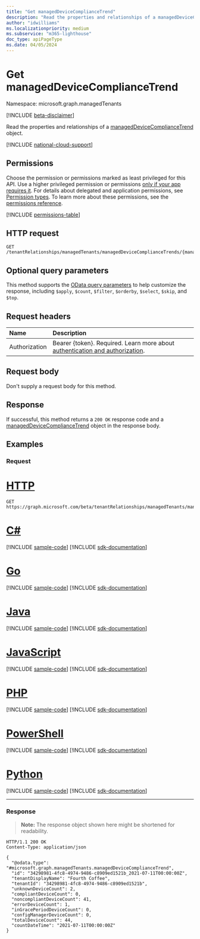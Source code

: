 ```yaml
---
title: "Get managedDeviceComplianceTrend"
description: "Read the properties and relationships of a managedDeviceComplianceTrend object."
author: "idwilliams"
ms.localizationpriority: medium
ms.subservice: "m365-lighthouse"
doc_type: apiPageType
ms.date: 04/05/2024
---
```


# Get managedDeviceComplianceTrend
Namespace: microsoft.graph.managedTenants

[!INCLUDE [beta-disclaimer](../../includes/beta-disclaimer.md)]

Read the properties and relationships of a [managedDeviceComplianceTrend](../resources/managedtenants-manageddevicecompliancetrend.md) object.

[!INCLUDE [national-cloud-support](../../includes/global-only.md)]

## Permissions
Choose the permission or permissions marked as least privileged for this API. Use a higher privileged permission or permissions [only if your app requires it](/graph/permissions-overview#best-practices-for-using-microsoft-graph-permissions). For details about delegated and application permissions, see [Permission types](/graph/permissions-overview#permission-types). To learn more about these permissions, see the [permissions reference](/graph/permissions-reference).

<!-- { "blockType": "permissions", "name": "managedtenants_manageddevicecompliancetrend_get" } -->
[!INCLUDE [permissions-table](../includes/permissions/managedtenants-manageddevicecompliancetrend-get-permissions.md)]

## HTTP request

<!-- {
  "blockType": "ignored"
}
-->
``` http
GET /tenantRelationships/managedTenants/managedDeviceComplianceTrends/{managedDeviceComplianceTrendId}
```

## Optional query parameters
This method supports the [OData query parameters](/graph/query-parameters) to help customize the response, including `$apply`, `$count`, `$filter`, `$orderby`, `$select`, `$skip`, and `$top`.

## Request headers
|Name|Description|
|:---|:---|
|Authorization|Bearer {token}. Required. Learn more about [authentication and authorization](/graph/auth/auth-concepts).|

## Request body
Don't supply a request body for this method.

## Response

If successful, this method returns a `200 OK` response code and a [managedDeviceComplianceTrend](../resources/managedtenants-manageddevicecompliancetrend.md) object in the response body.

## Examples

### Request

# [HTTP](#tab/http)
<!-- {
  "blockType": "request",
  "name": "get_manageddevicecompliancetrend"
}
-->
``` http
GET https://graph.microsoft.com/beta/tenantRelationships/managedTenants/managedDeviceComplianceTrends/{managedDeviceComplianceTrendId}
```

# [C#](#tab/csharp)
[!INCLUDE [sample-code](../includes/snippets/csharp/get-manageddevicecompliancetrend-csharp-snippets.md)]
[!INCLUDE [sdk-documentation](../includes/snippets/snippets-sdk-documentation-link.md)]

# [Go](#tab/go)
[!INCLUDE [sample-code](../includes/snippets/go/get-manageddevicecompliancetrend-go-snippets.md)]
[!INCLUDE [sdk-documentation](../includes/snippets/snippets-sdk-documentation-link.md)]

# [Java](#tab/java)
[!INCLUDE [sample-code](../includes/snippets/java/get-manageddevicecompliancetrend-java-snippets.md)]
[!INCLUDE [sdk-documentation](../includes/snippets/snippets-sdk-documentation-link.md)]

# [JavaScript](#tab/javascript)
[!INCLUDE [sample-code](../includes/snippets/javascript/get-manageddevicecompliancetrend-javascript-snippets.md)]
[!INCLUDE [sdk-documentation](../includes/snippets/snippets-sdk-documentation-link.md)]

# [PHP](#tab/php)
[!INCLUDE [sample-code](../includes/snippets/php/get-manageddevicecompliancetrend-php-snippets.md)]
[!INCLUDE [sdk-documentation](../includes/snippets/snippets-sdk-documentation-link.md)]

# [PowerShell](#tab/powershell)
[!INCLUDE [sample-code](../includes/snippets/powershell/get-manageddevicecompliancetrend-powershell-snippets.md)]
[!INCLUDE [sdk-documentation](../includes/snippets/snippets-sdk-documentation-link.md)]

# [Python](#tab/python)
[!INCLUDE [sample-code](../includes/snippets/python/get-manageddevicecompliancetrend-python-snippets.md)]
[!INCLUDE [sdk-documentation](../includes/snippets/snippets-sdk-documentation-link.md)]

---

### Response
>**Note:** The response object shown here might be shortened for readability.
<!-- {
  "blockType": "response",
  "truncated": true,
  "@odata.type": "microsoft.graph.managedTenants.managedDeviceComplianceTrend"
}
-->
``` http
HTTP/1.1 200 OK
Content-Type: application/json

{
  "@odata.type": "#microsoft.graph.managedTenants.managedDeviceComplianceTrend",
  "id": "34298981-4fc8-4974-9486-c8909ed1521b_2021-07-11T00:00:00Z",
  "tenantDisplayName": "Fourth Coffee",
  "tenantId": "34298981-4fc8-4974-9486-c8909ed1521b",
  "unknownDeviceCount": 2,
  "compliantDeviceCount": 0,
  "noncompliantDeviceCount": 41,
  "errorDeviceCount": 1,
  "inGracePeriodDeviceCount": 0,
  "configManagerDeviceCount": 0,
  "totalDeviceCount": 44,
  "countDateTime": "2021-07-11T00:00:00Z"
}
```
